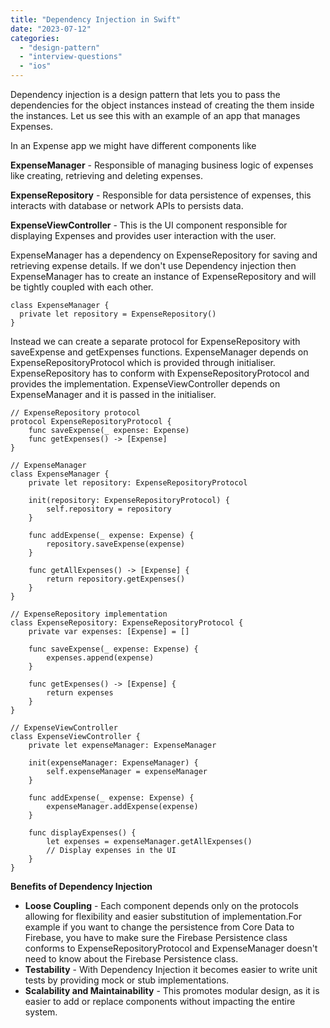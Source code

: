 ```yaml
---
title: "Dependency Injection in Swift"
date: "2023-07-12"
categories: 
  - "design-pattern"
  - "interview-questions"
  - "ios"
---
```


Dependency injection is a design pattern that lets you to pass the dependencies for the object instances instead of creating the them inside the instances. Let us see this with an example of an app that manages Expenses.

In an Expense app we might have different components like

**ExpenseManager** - Responsible of managing business logic of expenses like creating, retrieving and deleting expenses.

**ExpenseRepository** - Responsible for data persistence of expenses, this interacts with database or network APIs to persists data.

**ExpenseViewController** - This is the UI component responsible for displaying Expenses and provides user interaction with the user.

ExpenseManager has a dependency on ExpenseRepository for saving and retrieving expense details. If we don't use Dependency injection then ExpenseManager has to create an instance of ExpenseRepository and will be tightly coupled with each other.

```
class ExpenseManager {
  private let repository = ExpenseRepository()
}
```

Instead we can create a separate protocol for ExpenseRepository with saveExpense and getExpenses functions. ExpenseManager depends on ExpenseRepositoryProtocol which is provided through initialiser. ExpenseRepository has to conform with ExpenseRepositoryProtocol and provides the implementation. ExpenseViewController depends on ExpenseManager and it is passed in the initialiser.

```
// ExpenseRepository protocol
protocol ExpenseRepositoryProtocol {
    func saveExpense(_ expense: Expense)
    func getExpenses() -> [Expense]
}

// ExpenseManager
class ExpenseManager {
    private let repository: ExpenseRepositoryProtocol
    
    init(repository: ExpenseRepositoryProtocol) {
        self.repository = repository
    }
    
    func addExpense(_ expense: Expense) {
        repository.saveExpense(expense)
    }
    
    func getAllExpenses() -> [Expense] {
        return repository.getExpenses()
    }
}

// ExpenseRepository implementation
class ExpenseRepository: ExpenseRepositoryProtocol {
    private var expenses: [Expense] = []
    
    func saveExpense(_ expense: Expense) {
        expenses.append(expense)
    }
    
    func getExpenses() -> [Expense] {
        return expenses
    }
}

// ExpenseViewController
class ExpenseViewController {
    private let expenseManager: ExpenseManager
    
    init(expenseManager: ExpenseManager) {
        self.expenseManager = expenseManager
    }
    
    func addExpense(_ expense: Expense) {
        expenseManager.addExpense(expense)
    }
    
    func displayExpenses() {
        let expenses = expenseManager.getAllExpenses()
        // Display expenses in the UI
    }
}

```

**Benefits of Dependency Injection**

- **Loose Coupling** - Each component depends only on the protocols allowing for flexibility and easier substitution of implementation.For example if you want to change the persistence from Core Data to Firebase, you have to make sure the Firebase Persistence class conforms to ExpenseRepositoryProtocol and ExpenseManager doesn't need to know about the Firebase Persistence class.
- **Testability** - With Dependency Injection it becomes easier to write unit tests by providing mock or stub implementations.
- **Scalability and Maintainability** - This promotes modular design, as it is easier to add or replace components without impacting the entire system.
